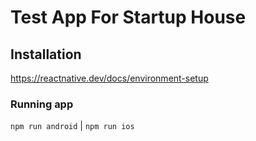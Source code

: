 # Test App For Startup House

## Installation
https://reactnative.dev/docs/environment-setup

### Running app
`npm run android` | `npm run ios`
